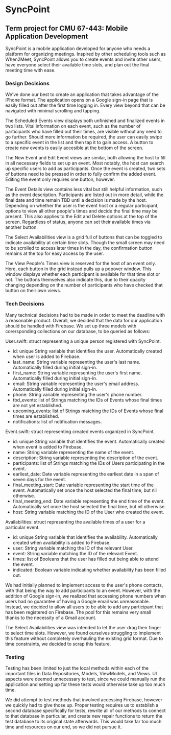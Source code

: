 # SyncPoint
## Term project for CMU 67-443: Mobile Application Development

SyncPoint is a mobile application developed for anyone who needs a platform for organizing meetings. Inspired by other scheduling tools such as When2Meet, SyncPoint allows you to create events and invite other users, have everyone select their available time slots, and plan out the final meeting time with ease.

### Design Decisions

We've done our best to create an application that takes advantage of the iPhone format. The application opens on a Google sign-in page that is easily filled out after the first time logging in. Every view beyond that can be navigated with minimal scrolling and tapping.

The Scheduled Events view displays both unfinished and finalized events in two lists. Vital information on each event, such as the number of participants who have filled out their times, are visible without any need to go further. Should more information be required, the user can easily swipe to a specific event in the list and then tap it to gain access. A button to create new events is easily accesible at the bottom of the screen.

The New Event and Edit Event views are similar, both allowing the host to fill in all necessary fields to set up an event. Most notably, the host can search up specific users to add as participants. Once the event is created, two sets of buttons need to be pressed in order to fully confirm the added event. Editing the event only requires one button, however.

The Event Details view contains less vital but still helpful information, such as the event description. Participants are listed out in more detail, while the final date and time remain TBD until a decision is made by the host. Depending on whether the user is the event host or a regular participant, options to view all other people's times and decide the final time may be present. This also applies to the Edit and Delete options at the top of the screen. Regardless of status, anyone can set their available times via another button.

The Select Availabilities view is a grid full of buttons that can be toggled to indicate availability at certain time slots. Though the small screen may need to be scrolled to access later times in the day, the confirmation button remains at the top for easy access by the user.

The View People's Times view is reserved for the host of an event only. Here, each button in the grid instead pulls up a popover window. This window displays whether each participant is available for that time slot or not. The buttons themselves also indicate this, due to their opacity changing depending on the number of participants who have checked that button on their own views.

### Tech Decisions

Many technical decisions had to be made in order to meet the deadline with a reasonable product. Overall, we decided that the data for our application should be handled with Firebase. We set up three models with corersponding collections on our database, to be queried as follows:

User.swift: struct representing a unique person registered with SyncPoint.
* id: unique String variable that identifies the user. Automatically created when user is added to Firebase.
* last_name: String variable representing the user's last name. Automatically filled during initial sign-in.
* first_name: String variable representing the user's first name. Automatically filled during initial sign-in.
* email: String variable representing the user's email address. Automatically filled during initial sign-in.
* phone: String variable representing the user's phone number.
* tbd_events: list of Strings matching the IDs of Events whose final times are not yet established.
* upcoming_events: list of Strings matching the IDs of Events whose final times are established.
* notifications: list of notification messages.

Event.swift: struct representing created events organized in SyncPoint.
* id: unique String variable that identifies the event. Automatically created when event is added to Firebase.
* name: String variable representing the name of the event.
* description: String variable representing the description of the event.
* participants: list of Strings matching the IDs of Users participating in the event.
* earliest_date: Date variable representing the earliest date in a span of seven days for the event.
* final_meeting_start: Date variable representing the start time of the event. Automatically set once the host selected the final time, but nil otherwise.
* final_meeting_end: Date variable representing the end time of the event. Automatically set once the host selected the final time, but nil otherwise.
* host: String variable matching the ID of the User who created the event.

Availabilities: struct representing the available times of a user for a particular event.
* id: unique String variable that identifies the availability. Automatically created when availability is added to Firebase.
* user: String variable matching the ID of the relevant User.
* event: String variable matching the ID of the relevant Event.
* times: list of Booleans that the user has filled out being able to attend the event.
* indicated: Boolean variable indicating whether availability has been filled out.

We had initially planned to implement access to the user's phone contacts, with that being the way to add participants to an event. However, with the addition of Google sign-in, we realized that accessing phone numbers when users had no guarantee of having a Google email was unreasonable. Instead, we decided to allow all users to be able to add any participant that has been registered on Firebase. The pool for this remains very small thanks to the necessity of a Gmail account.

The Select Availabilities view was intended to let the user drag their finger to select time slots. However, we found ourselves struggling to implement this feature without completely overhauling the existing grid format. Due to time constraints, we decided to scrap this feature.

### Testing

Testing has been limited to just the local methods within each of the important files in Data Repositories, Models, ViewModels, and Views. UI aspects were deemed unnecessary to test, since we could manually run the application and setting up for these tests would otherwise take up too much time.

We did attempt to test methods that involved accessing Firebase, however we quickly had to give those up. Proper testing requires us to establish a second database specifically for tests, rewrite all of our methods to connect to that database in particular, and create new repair functions to return the test database to its original state afterwards. This would take far too much time and resources on our end, so we did not pursue it.
